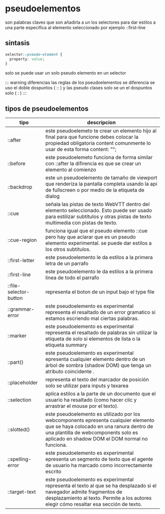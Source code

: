 # pseudoelementos

son palabras claves que son añadirla a un los selectores para dar estilos a una parte especifica al elemento seleccionado por ejemplo ::first-line

## sintasis

``` css
selector::pseudo-element {
  property: value;
}
```

solo se puede usar un solo pseudo elemento en un selector

::: warning diferencias
las reglas de los pseudoelementos se diferencia se uso el doble dospuntos ( :: ) y las pseudo clases solo se un el dospuntos solo ( : )
:::

## tipos de pseudoelementos

| tipo | descripcion |
| ----------- | ----------- |
| ::after | este pseudoelemeto te crear un elemento hijo al final para que funcione debes colocar la propiedad obligatoria content comunmente lo usar de esta forma content: ""; |
| ::before | este pseudoelemeto funciona de forma similar con ::after la difirencia es que se crear un elemento al comienzo |
| ::backdrop | este un pseudoelemento de tamaño de viewport que renderiza la pantalla completa usando la api de fullscreen o por medio de la etiqueta de dialog |
| ::cue | señala las pistas de texto WebVTT dentro del elemento seleccionado. Esto puede ser usado para estilizar subtítulos y otras pistas de texto multimedia con pistas de texto. |
| ::cue-region | funciona igual que el pseudo elemento ::cue pero hay que aclarar que es un pseudo elemento experimental. se puede dar estilos a los otros subtitulos. |
| ::first-letter | este pseudoelemento le da estilos a la primera letra de un parrafo |
| ::first-line | este pseudoelemento le da estilos a la primera linea de todo el parrafo |
| ::file-selector-button | representa el boton de un input bajo el type file |
| ::grammar-error | este pseudoelemento es experimental representa el resaltado de un error gramatico si estamos escriendo mal ciertas palabras. |
| ::marker | este pseudoelemento es experimental representa el resaltado de palabras sin utilizar la etiqueta de solo si elementos de lista o la etiqueta summary |
| ::part() | este pseudoelemento es experimental epresenta cualquier elemento dentro de un árbol de sombra (shadow DOM) que tenga un atributo coincidente . |
| ::placeholder | representa el texto del marcador de posición solo se utilizar para inputs y texarea |
| ::selection | aplica estilos a la parte de un documento que el usuario ha resaltado (como hacer clic y arrastrar el mouse por el texto). |
| ::slotted() | este pseudoelemento es utilizado por los webcomponents epresenta cualquier elemento que se haya colocado en una ranura dentro de una plantilla de webcomponents solo es aplicado en shadow DOM el DOM normal no funciona. |
| ::spelling-error | este pseudoelemento es experimental epresenta un segmento de texto que el agente de usuario ha marcado como incorrectamente escrito |
| ::target-text | este pseudoelemento es experimental representa el texto al que se ha desplazado si el navegador admite fragmentos de desplazamiento al texto. Permite a los autores elegir cómo resaltar esa sección de texto. |